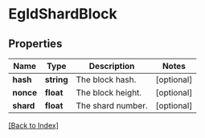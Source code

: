 # EgldShardBlock

## Properties

Name | Type | Description | Notes
------------ | ------------- | ------------- | -------------
**hash** | **string** | The block hash. | [optional]
**nonce** | **float** | The block height. | [optional]
**shard** | **float** | The shard number. | [optional]

[[Back to Index]](../index.md)
